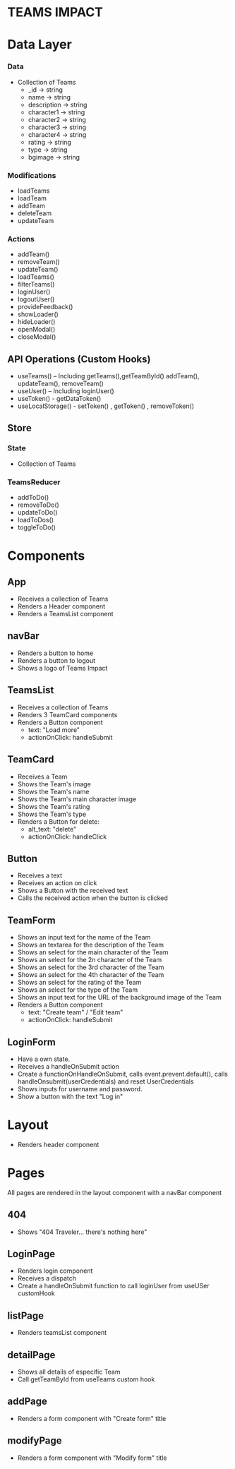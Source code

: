 # TEAMS IMPACT

# Data Layer

### Data

- Collection of Teams
  - \_id -> string
  - name -> string
  - description -> string
  - character1 -> string
  - character2 -> string
  - character3 -> string
  - character4 -> string
  - rating -> string
  - type -> string
  - bgimage -> string

### Modifications

- loadTeams
- loadTeam
- addTeam
- deleteTeam
- updateTeam

### Actions

- addTeam()
- removeTeam()
- updateTeam()
- loadTeams()
- filterTeams()
- loginUser()
- logoutUser()
- provideFeedback()
- showLoader()
- hideLoader()
- openModal()
- closeModal()

## API Operations (Custom Hooks)

- useTeams() – Including getTeams(),getTeamById() addTeam(), updateTeam(), removeTeam()
- useUser() – Including loginUser()
- useToken() - getDataToken()
- useLocalStorage() - setToken() , getToken() , removeToken()

## Store

### State

- Collection of Teams

### TeamsReducer

- addToDo()
- removeToDo()
- updateToDo()
- loadToDos()
- toggleToDo()

# Components

## App

- Receives a collection of Teams
- Renders a Header component
- Renders a TeamsList component

## navBar

- Renders a button to home
- Renders a button to logout
- Shows a logo of Teams Impact

## TeamsList

- Receives a collection of Teams
- Renders 3 TeamCard components
- Renders a Button component
  - text: "Load more"
  - actionOnClick: handleSubmit

## TeamCard

- Receives a Team
- Shows the Team's image
- Shows the Team's name
- Shows the Team's main character image
- Shows the Team's rating
- Shows the Team's type
- Renders a Button for delete:
  - alt_text: "delete"
  - actionOnClick: handleClick

## Button

- Receives a text
- Receives an action on click
- Shows a Button with the received text
- Calls the received action when the button is clicked

## TeamForm

- Shows an input text for the name of the Team
- Shows an textarea for the description of the Team
- Shows an select for the main character of the Team
- Shows an select for the 2n character of the Team
- Shows an select for the 3rd character of the Team
- Shows an select for the 4th character of the Team
- Shows an select for the rating of the Team
- Shows an select for the type of the Team
- Shows an input text for the URL of the background image of the Team
- Renders a Button component
  - text: "Create team" / "Edit team"
  - actionOnClick: handleSubmit

## LoginForm

- Have a own state.
- Receives a handleOnSubmit action
- Create a functionOnHandleOnSubmit, calls event.prevent.default(), calls handleOnsubmit(userCredentials) and reset UserCredentials
- Shows inputs for username and password.
- Show a button with the text "Log in"

# Layout

- Renders header component

# Pages

All pages are rendered in the layout component with a navBar component

## 404

- Shows "404 Traveler... there's nothing here"

## LoginPage

- Renders login component
- Receives a dispatch
- Create a handleOnSubmit function to call loginUser from useUSer customHook

## listPage

- Renders teamsList component

## detailPage

- Shows all details of especific Team
- Call getTeamById from useTeams custom hook

## addPage

- Renders a form component with "Create form" title

## modifyPage

- Renders a form component with "Modify form" title
